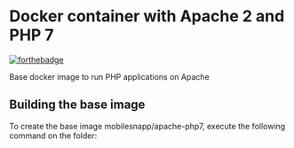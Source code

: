 # Docker container with Apache 2 and PHP 7

[![forthebadge](http://forthebadge.com/images/badges/built-by-developers.svg)](http://www.mobilesnapp.com)

Base docker image to run PHP applications on Apache

## Building the base image

To create the base image mobilesnapp/apache-php7, execute the following command on the folder:


